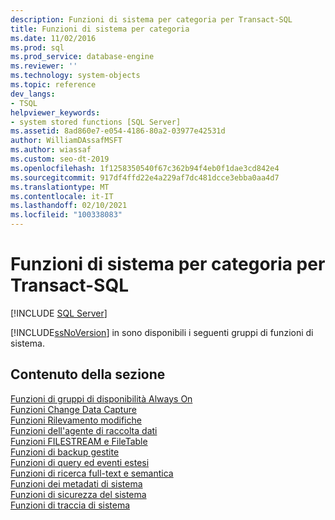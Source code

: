 ```yaml
---
description: Funzioni di sistema per categoria per Transact-SQL
title: Funzioni di sistema per categoria
ms.date: 11/02/2016
ms.prod: sql
ms.prod_service: database-engine
ms.reviewer: ''
ms.technology: system-objects
ms.topic: reference
dev_langs:
- TSQL
helpviewer_keywords:
- system stored functions [SQL Server]
ms.assetid: 8ad860e7-e054-4186-80a2-03977e42531d
author: WilliamDAssafMSFT
ms.author: wiassaf
ms.custom: seo-dt-2019
ms.openlocfilehash: 1f1258350540f67c362b94f4eb0f1dae3cd842e4
ms.sourcegitcommit: 917df4ffd22e4a229af7dc481dcce3ebba0aa4d7
ms.translationtype: MT
ms.contentlocale: it-IT
ms.lasthandoff: 02/10/2021
ms.locfileid: "100338083"
---
```

# <a name="system-functions-by-category-for-transact-sql"></a>Funzioni di sistema per categoria per Transact-SQL
[!INCLUDE [SQL Server](../../includes/applies-to-version/sqlserver.md)]

  [!INCLUDE[ssNoVersion](../../includes/ssnoversion-md.md)] in sono disponibili i seguenti gruppi di funzioni di sistema.  
  
## <a name="in-this-section"></a>Contenuto della sezione  
 [Funzioni di gruppi di disponibilità Always On](../../relational-databases/system-functions/always-on-availability-groups-functions-transact-sql.md)  
 [Funzioni Change Data Capture](../../relational-databases/system-functions/change-data-capture-functions-transact-sql.md)  
 [Funzioni Rilevamento modifiche](../../relational-databases/system-functions/change-tracking-functions-transact-sql.md)  
 [Funzioni dell'agente di raccolta dati](../../relational-databases/system-functions/data-collector-functions-transact-sql.md)  
 [Funzioni FILESTREAM e FileTable](../../relational-databases/system-functions/filestream-and-filetable-functions-transact-sql.md)  
 [Funzioni di backup gestite](../../relational-databases/system-functions/managed-backup-functions-transact-sql.md)  
 [Funzioni di query ed eventi estesi](../../relational-databases/system-functions/sys-fn-get-sql-transact-sql.md)  
 [Funzioni di ricerca full-text e semantica](../../relational-databases/system-functions/full-text-search-and-semantic-search-functions-transact-sql.md)  
 [Funzioni dei metadati di sistema](../../relational-databases/system-functions/system-metadata-functions.md)  
 [Funzioni di sicurezza del sistema](../../relational-databases/system-functions/system-security-functions.md)  
 [Funzioni di traccia di sistema](../../relational-databases/system-functions/system-trace-functions.md)  
  
